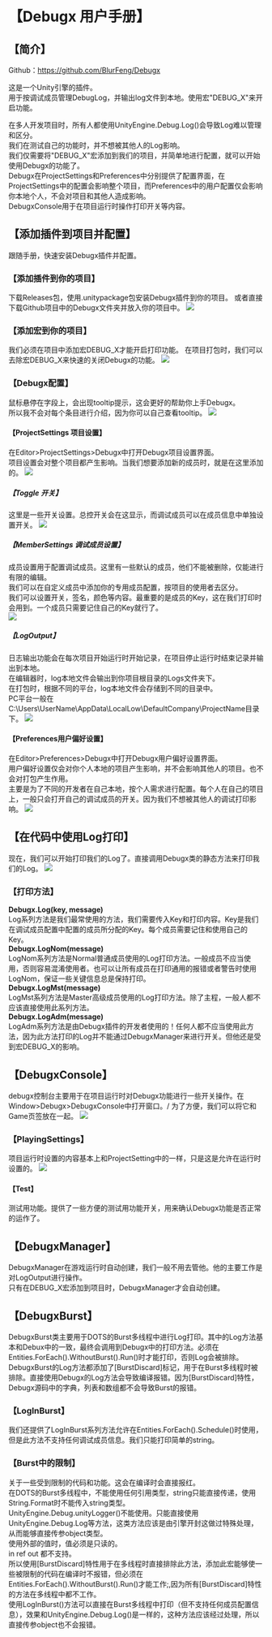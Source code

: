 # 【Debugx 用户手册】
## 【简介】
Github：https://github.com/BlurFeng/Debugx

这是一个Unity引擎的插件。\
用于按调试成员管理DebugLog，并输出log文件到本地。使用宏"DEBUG_X"来开启功能。

在多人开发项目时，所有人都使用UnityEngine.Debug.Log()会导致Log难以管理和区分。\
我们在测试自己的功能时，并不想被其他人的Log影响。\
我们仅需要将"DEBUG_X"宏添加到我们的项目，并简单地进行配置，就可以开始使用Debugx的功能了。\
Debugx在ProjectSettings和Preferences中分别提供了配置界面，在ProjectSettings中的配置会影响整个项目，而Preferences中的用户配置仅会影响你本地个人，不会对项目和其他人造成影响。\
DebugxConsole用于在项目运行时操作打印开关等内容。

## 【添加插件到项目并配置】
跟随手册，快速安装Debugx插件并配置。

### 【添加插件到你的项目】
下载Releases包，使用.unitypackage包安装Debugx插件到你的项目。
或者直接下载Github项目中的Debugx文件夹并放入你的项目中。
![](Images/Debugx1.png)

### 【添加宏到你的项目】
我们必须在项目中添加宏DEBUG_X才能开启打印功能。
在项目打包时，我们可以去除宏DEBUG_X来快速的关闭Debugx的功能。
![](Images/Debugx2.png)

### 【Debugx配置】
鼠标悬停在字段上，会出现tooltip提示，这会更好的帮助你上手Debugx。\
所以我不会对每个条目进行介绍，因为你可以自己查看tooltip。
![](Images/Debugx3.png)

#### 【ProjectSettings 项目设置】
在Editor>ProjectSettings>Debugx中打开Debugx项目设置界面。\
项目设置会对整个项目都产生影响。当我们想要添加新的成员时，就是在这里添加的。
![](Images/Debugx4.png)

##### 【Toggle 开关】
这里是一些开关设置。总控开关会在这显示，而调试成员可以在成员信息中单独设置开关。
![](Images/Debugx5.png)

##### 【MemberSettings 调试成员设置】
成员设置用于配置调试成员。这里有一些默认的成员，他们不能被删除，仅能进行有限的编辑。\
我们可以在自定义成员中添加你的专用成员配置，按项目的使用者去区分。\
我们可以设置开关，签名，颜色等内容。最重要的是成员的Key，这在我们打印时会用到。一个成员只需要记住自己的Key就行了。\
![](Images/Debugx6.png)

##### 【LogOutput】
日志输出功能会在每次项目开始运行时开始记录，在项目停止运行时结束记录并输出到本地。\
在编辑器时，log本地文件会输出到你项目根目录的Logs文件夹下。\
在打包时，根据不同的平台，log本地文件会存储到不同的目录中。\
PC平台一般在C:\Users\UserName\AppData\LocalLow\DefaultCompany\ProjectName目录下。
![](Images/Debugx7.png)

#### 【Preferences用户偏好设置】
在Editor>Preferences>Debugx中打开Debugx用户偏好设置界面。\
用户偏好设置仅会对你个人本地的项目产生影响，并不会影响其他人的项目。也不会对打包产生作用。\
主要是为了不同的开发者在自己本地，按个人需求进行配置。每个人在自己的项目上，一般只会打开自己的调试成员的开关。因为我们不想被其他人的调试打印影响。
![](Images/Debugx8.png)

## 【在代码中使用Log打印】
现在，我们可以开始打印我们的Log了。直接调用Debugx类的静态方法来打印我们的Log。
![](Images/Debugx9.png)

### 【打印方法】
**Debugx.Log(key, message)**\
Log系列方法是我们最常使用的方法，我们需要传入Key和打印内容。Key是我们在调试成员配置中配置的成员所分配的Key。每个成员需要记住和使用自己的Key。\
**Debugx.LogNom(message)**\
LogNom系列方法是Normal普通成员使用的Log打印方法。一般成员不应当使用，否则容易混淆使用者。也可以让所有成员在打印通用的报错或者警告时使用LogNom，保证一些关键信息总是保持打印。\
**Debugx.LogMst(message)**\
LogMst系列方法是Master高级成员使用的Log打印方法。除了主程，一般人都不应该直接使用此系列方法。\
**Debugx.LogAdm(message)**\
LogAdm系列方法是由Debugx插件的开发者使用的！任何人都不应当使用此方法，因为此方法打印的Log并不能通过DebugxManager来进行开关。但他还是受到宏DEBUG_X的影响。

## 【DebugxConsole】
debugx控制台主要用于在项目运行时对Debugx功能进行一些开关操作。在Window>Debugx>DebugxConsole中打开窗口。/
为了方便，我们可以将它和Game页签放在一起。
![](Images/Debugx10.png)

### 【PlayingSettings】
项目运行时设置的内容基本上和ProjectSetting中的一样，只是这是允许在运行时设置的。
![](Images/Debugx11.png)
#### 【Test】
测试用功能。提供了一些方便的测试用功能开关，用来确认Debugx功能是否正常的运作了。

## 【DebugxManager】
DebugxManager在游戏运行时自动创建，我们一般不用去管他。他的主要工作是对LogOutput进行操作。\
只有在DEBUG_X宏添加到项目时，DebugxManager才会自动创建。

## 【DebugxBurst】
DebugxBurst类主要用于DOTS的Burst多线程中进行Log打印。其中的Log方法基本和Debux中的一致，最终会调用到Debugx中的打印方法。必须在Entities.ForEach().WithoutBurst().Run()时才能打印，否则Log会被排除。\
DebugxBurst的Log方法都添加了[BurstDiscard]标记，用于在Burst多线程时被排除。直接使用Debugx的Log方法会导致编译报错。因为[BurstDiscard]特性，Debugx源码中的字典，列表和数组都不会导致Burst的报错。

### 【LogInBurst】
我们还提供了LogInBurst系列方法允许在Entities.ForEach().Schedule()时使用，但是此方法不支持任何调试成员信息。我们只能打印简单的string。

### 【Burst中的限制】
关于一些受到限制的代码和功能。这会在编译时会直接报红。\
在DOTS的Burst多线程中，不能使用任何引用类型，string只能直接传递，使用String.Format时不能传入string类型。\
UnityEngine.Debug.unityLogger()不能使用。只能直接使用UnityEngine.Debug.Log等方法，这类方法应该是由引擎开封这做过特殊处理，从而能够直接传参object类型。\
使用外部的值时，值必须是只读的。\
in ref out 都不支持。\
所以使用[BurstDiscard]特性用于在多线程时直接排除此方法，添加此宏能够使一些被限制的代码在编译时不报错，但必须在Entities.ForEach().WithoutBurst().Run()才能工作;,因为所有[BurstDiscard]特性的方法在多线程中都不工作。\
使用LogInBurst()方法可以直接在Burst多线程中打印（但不支持任何成员配置信息），效果和UnityEngine.Debug.Log()是一样的，这种方法应该经过处理，所以直接传参object也不会报错。